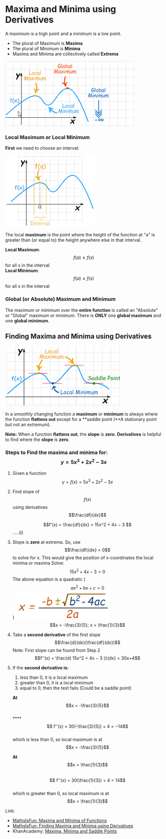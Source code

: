 # Maxima and Minima using Derivatives

A maximum is a high point and a minimum is a low point.

* The plural of Maximum is **Maxima**
* The plural of Minimum is **Minima**
* Maxima and Minima are collectively called **Extrema**

![](../../.gitbook/assets/minima_maxima.png)

### Local Maximum or Local Minimum 

 **First** we need to choose an interval:

![](../../.gitbook/assets/graph_local_max_minima.png)

The local **maximum** is the point where the height of the function at "a" is greater than \(or equal to\) the height anywhere else in that interval.

**Local Maximum**: $$ f(a) ≥ f(x)$$ for all x in the interval  
**Local Minimum**: $$ f(a) ≤ f(x)$$ for all x in the interval

### Global \(or Absolute\) Maximum and Minimum

The maximum or minimum over the **entire function** is called an "Absolute" or "Global" maximum or minimum. There is **ONLY** one **global maximum** and one **global minimum**.

## Finding Maxima and Minima using Derivatives

![](../../.gitbook/assets/saddle_point.png)

In a smoothly changing function a **maximum** or **minimum** is always where the function **flattens out**  except for a **saddle point \(**A stationary point but not an extremum\).

**Note:** When a function **flattens out**, the **slope** is **zero**. **Derivatives** is helpful to find where the **slope** is **zero**.

### **Steps to Find the maxima and minima for**: $$y = 5x^3 + 2x^2 − 3x$$

1. Given a function $$y =  f(x) = 5x^3 + 2x^2 − 3x$$
2. Find slope of $$f(x)$$ using derivatives $$\frac{df}{dx}$$

   $$f'(x) = \frac{df}{dx} =  15x^2 + 4x − 3 $$ .....\(i\)

3. Slope is **zero** at extrema. So, use $$\frac{df}{dx} = 0$$ to solve for x. This would give the position of x-coordinates the local minima or maxima  Solve: $$15x^2 + 4x − 3  = 0$$  The above equation is a quadratic \( $$ax^2+bx+c=0$$ \)  ![](../../.gitbook/assets/quadratic_eqn.png)  $$x = -\frac{3}{5}; x = \frac{1}{3}$$  
4. Take a **second derivative** of the first slope $$\frac{d}{dx}(\frac{df}{dx})$$  Note: First slope can be found from Step 2 $$f''(x) = \frac{d( 15x^2 + 4x − 3 )}{dx} = 30x+4$$
5. If the **second derivative is:**

   1. less than 0, it is a local maximum
   2. greater than 0, it is a local minimum
   3. equal to 0, then the test fails \(Could be a saddle point\)

  
   **At** $$x = -\frac{3}{5}$$   
   ****$$ f''(x) = 30(-\frac{3}{5}) + 4 = −14$$  
   which is less than 0, so local maximum is at $$x = -\frac{3}{5}$$

  


   **At** $$x = \frac{1}{3}$$   
   $$ f''(x) = 30(\frac{1}{3}) + 4 = 14$$  
   which is greater than 0, so local maximum is at $$x = \frac{1}{3}$$

Link:  
- [MathsIsFun: Maxima and Minima of Functions](https://www.mathsisfun.com/algebra/functions-maxima-minima.html)  
- [MathsIsFun: Finding Maxima and Minima using Derivatives](https://www.mathsisfun.com/calculus/maxima-minima.html)  
- KhanAcademy: [Maxima, Minima and Saddle Points](https://www.khanacademy.org/math/multivariable-calculus/applications-of-multivariable-derivatives/optimizing-multivariable-functions/a/maximums-minimums-and-saddle-points)

